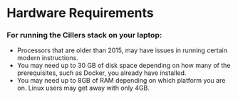# Hardware Requirements

### For running the Cillers stack on your laptop:&#x20;

* Processors that are older than 2015, may have issues in running certain modern instructions.
* You may need up to 30 GB of disk space depending on how many of the prerequisites, such as Docker, you already have installed.&#x20;
* You may need up to 8GB of RAM depending on which platform you are on. Linux users may get away with only 4GB.&#x20;
